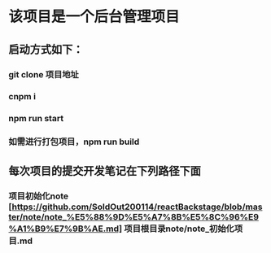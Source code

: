 # 该项目是一个后台管理项目
## 启动方式如下：
### git clone 项目地址
### cnpm i
### npm run start
### 如需进行打包项目，npm run build

## 每次项目的提交开发笔记在下列路径下面
### 项目初始化note [https://github.com/SoldOut200114/reactBackstage/blob/master/note/note_%E5%88%9D%E5%A7%8B%E5%8C%96%E9%A1%B9%E7%9B%AE.md] 项目根目录note/note_初始化项目.md
